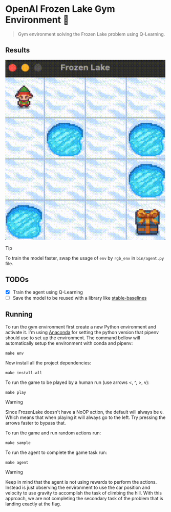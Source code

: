 # OpenAI Frozen Lake Gym Environment 🧊

> Gym environment solving the Frozen Lake problem using Q-Learning.

## Results

<img src="resources/result.gif" width="500px" alt="Result" />

> [!TIP]
> To train the model faster, swap the usage of `env` by `rgb_env` 
> in `bin/agent.py` file.

## TODOs

- [x] Train the agent using Q-Learning
- [ ] Save the model to be reused with a library like [stable-baselines](https://stable-baselines3.readthedocs.io/en/master/)

## Running

To run the gym environment first create a new Python environment and activate it. I'm using [Anaconda](https://www.anaconda.com/) for setting the python version that pipenv should use to set up the environment. The command bellow will automatically setup the environment with conda and pipenv:

```shell
make env
```

Now install all the project dependencies:

```shell
make install-all
```

To run the game to be played by a human run (use arrows <, ^, >, v):

```shell
make play
```

> [!WARNING]
> Since FrozenLake doesn't have a NoOP action, the default will always be `0`.
> Which means that when playing it will always go to the left. Try pressing
> the arrows faster to bypass that.

To run the game and run random actions run:

```shell
make sample
```

To run the agent to complete the game task run:

```shell
make agent
```

> [!WARNING]
> Keep in mind that the agent is not using rewards to perform the actions.
> Instead is just observing the environment to use the car position and 
> velocity to use gravity to accomplish the task of climbing the hill. With
> this approach, we are not completing the secondary task of the problem
> that is landing exactly at the flag.
